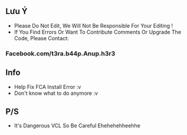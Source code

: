 ## Lưu Ý
+ Please Do Not Edit, We Will Not Be Responsible For Your Editing !
+ If You Find Errors Or Want To Contribute Comments Or Upgrade The Code, Please Contact:
### Facebook.com/t3ra.b44p.Anup.h3r3

## Info
+ Help Fix FCA Install Error :v
+ Don't know what to do anymore :v

## P/S
+ It's Dangerous VCL So Be Careful Ehehehehheehhe